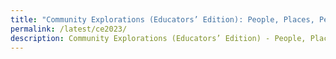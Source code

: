 ```yaml
---
title: "Community Explorations (Educators’ Edition): People, Places, Perspectives"
permalink: /latest/ce2023/
description: Community Explorations (Educators’ Edition) - People, Places, Perspectives
---
```

